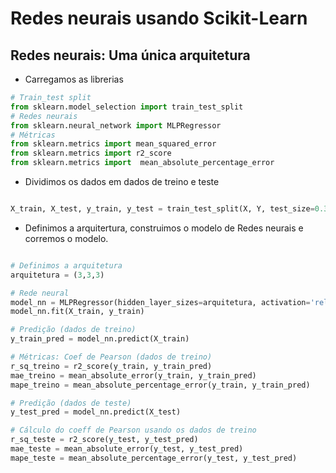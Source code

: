# Redes neurais usando Scikit-Learn


## Redes neurais: Uma única arquitetura

* Carregamos as librerias

```python
# Train_test split
from sklearn.model_selection import train_test_split
# Redes neurais
from sklearn.neural_network import MLPRegressor
# Métricas
from sklearn.metrics import mean_squared_error
from sklearn.metrics import r2_score
from sklearn.metrics import  mean_absolute_percentage_error

```

* Dividimos os dados em dados de treino e teste

```python

X_train, X_test, y_train, y_test = train_test_split(X, Y, test_size=0.3, random_state=101)
```

* Definimos a arquitertura, construimos o modelo de Redes neurais e corremos o modelo.

```python

# Definimos a arquitetura
arquitetura = (3,3,3)

# Rede neural 
model_nn = MLPRegressor(hidden_layer_sizes=arquitetura, activation='relu', solver='adam', max_iter=500)
model_nn.fit(X_train, y_train)

# Predição (dados de treino)
y_train_pred = model_nn.predict(X_train)

# Métricas: Coef de Pearson (dados de treino)
r_sq_treino = r2_score(y_train, y_train_pred)
mae_treino = mean_absolute_error(y_train, y_train_pred)
mape_treino = mean_absolute_percentage_error(y_train, y_train_pred)

# Predição (dados de teste)
y_test_pred = model_nn.predict(X_test)

# Cálculo do coeff de Pearson usando os dados de treino
r_sq_teste = r2_score(y_test, y_test_pred)
mae_teste = mean_absolute_error(y_test, y_test_pred)
mape_teste = mean_absolute_percentage_error(y_test, y_test_pred)

```

